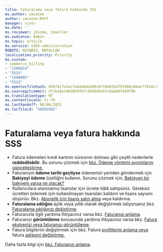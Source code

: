 ```yaml
---
title: Faturalama veya fatura hakkında SSS
ms.author: cmcatee
author: cmcatee-MSFT
manager: scotv
ms.date: ''
ms.reviewer: jkinma, jmueller
ms.audience: Admin
ms.topic: article
ms.service: o365-administration
ROBOTS: NOINDEX, NOFOLLOW
localization_priority: Priority
ms.custom:
- commerce_billing
- "1500024"
- "5525"
- "1500005"
- "5523"
ms.openlocfilehash: d50f4c7a3ac7a8de8ab280c87f4b815479788bc04aef792dcc3e503bed5b2f03
ms.sourcegitcommit: d71b18e1403859fbfc45ddd9a57c8ab68f4d9f96
ms.translationtype: MT
ms.contentlocale: tr-TR
ms.lasthandoff: 08/06/2021
ms.locfileid: "54501692"
---
```

# <a name="billing-or-invoice-faq"></a>Faturalama veya fatura hakkında SSS

- Fatura ödemeleri kredi kartının süresinin dolması gibi çeşitli nedenlerle **reddedilebilir**. Bu sorunu çözmek için [bkz. Ödeme yöntemi ayrıntılarını güncelleştirme.](/microsoft-365/commerce/billing-and-payments/manage-payment-methods#update-payment-method-details)
- Faturanızın **ödeme tarihi geçtiyse** ödemenizi yeniden göndermek için **Bakiyeyi ödeme** özelliğini kullanın. Sorunu çözmek için, [Bekleyen bir bakiyem varsa ne olacak?](/microsoft-365/commerce/billing-and-payments/pay-for-your-subscription#what-if-i-have-an-outstanding-balance)
- Kullanıcılara atanmamış lisanslar için ücrete hâlâ sahipsiniz. Gereksiz ücretleri önlemek için kullanılmayan lisansları kaldırın ve lisans sayısını düşürün. Bkz. [Abonelik için lisans satın alma](/microsoft-365/commerce/licenses/buy-licenses) veya kaldırma.
- **Faturalama sıklığını** aylık veya yıllık olarak değiştirmek istiyorsanız bkz. [Faturalama sıklığınızı değiştirme](/microsoft-365/commerce/billing-and-payments/change-payment-frequency).
- Faturanızla ilgili yardıma ihtiyacınız varsa bkz. [Faturanızı anlama](/microsoft-365/commerce/billing-and-payments/understand-your-invoice2).
- Faturanızı **görüntüleme** konusunda yardıma ihtiyacınız varsa bkz. [Fatura ekstrenizi veya faturanızı görüntüleme](/microsoft-365/commerce/billing-and-payments/view-your-bill-or-invoice).
- Fatura bilgilerini değiştirmek için bkz. Fatura [profillerini anlama veya](/microsoft-365/commerce/billing-and-payments/manage-billing-profiles) fatura [adresini değiştirme.](/microsoft-365/commerce/billing-and-payments/change-your-billing-addresses)

Daha fazla bilgi için [bkz. Faturanızı anlama](/microsoft-365/commerce/billing-and-payments/understand-your-invoice2).